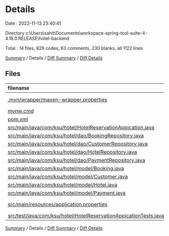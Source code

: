 # Details

Date : 2022-11-13 23:40:41

Directory c:\\Users\\sahit\\Documents\\workspace-spring-tool-suite-4-4.16.0.RELEASE\\hotel-backend

Total : 14 files,  829 codes, 63 comments, 230 blanks, all 1122 lines

[Summary](results.md) / Details / [Diff Summary](diff.md) / [Diff Details](diff-details.md)

## Files
| filename | language | code | comment | blank | total |
| :--- | :--- | ---: | ---: | ---: | ---: |
| [.mvn/wrapper/maven-wrapper.properties](/.mvn/wrapper/maven-wrapper.properties) | Java Properties | 2 | 0 | 1 | 3 |
| [mvnw.cmd](/mvnw.cmd) | Batch | 102 | 51 | 36 | 189 |
| [pom.xml](/pom.xml) | XML | 47 | 0 | 4 | 51 |
| [src/main/java/com/ksu/hotel/HotelReservationAppication.java](/src/main/java/com/ksu/hotel/HotelReservationAppication.java) | Java | 44 | 0 | 11 | 55 |
| [src/main/java/com/ksu/hotel/dao/BookingRepository.java](/src/main/java/com/ksu/hotel/dao/BookingRepository.java) | Java | 7 | 0 | 8 | 15 |
| [src/main/java/com/ksu/hotel/dao/CustomerRepository.java](/src/main/java/com/ksu/hotel/dao/CustomerRepository.java) | Java | 5 | 0 | 5 | 10 |
| [src/main/java/com/ksu/hotel/dao/HotelRepository.java](/src/main/java/com/ksu/hotel/dao/HotelRepository.java) | Java | 0 | 7 | 1 | 8 |
| [src/main/java/com/ksu/hotel/dao/PaymentRepository.java](/src/main/java/com/ksu/hotel/dao/PaymentRepository.java) | Java | 3 | 0 | 3 | 6 |
| [src/main/java/com/ksu/hotel/model/Booking.java](/src/main/java/com/ksu/hotel/model/Booking.java) | Java | 68 | 0 | 8 | 76 |
| [src/main/java/com/ksu/hotel/model/Customer.java](/src/main/java/com/ksu/hotel/model/Customer.java) | Java | 53 | 0 | 8 | 61 |
| [src/main/java/com/ksu/hotel/model/Hotel.java](/src/main/java/com/ksu/hotel/model/Hotel.java) | Java | 0 | 5 | 1 | 6 |
| [src/main/java/com/ksu/hotel/model/Payment.java](/src/main/java/com/ksu/hotel/model/Payment.java) | Java | 3 | 0 | 3 | 6 |
| [src/main/resources/application.properties](/src/main/resources/application.properties) | Java Properties | 7 | 0 | 1 | 8 |
| [src/test/java/com/ksu/hotel/HotelReservationAppicationTests.java](/src/test/java/com/ksu/hotel/HotelReservationAppicationTests.java) | Java | 488 | 0 | 140 | 628 |

[Summary](results.md) / Details / [Diff Summary](diff.md) / [Diff Details](diff-details.md)